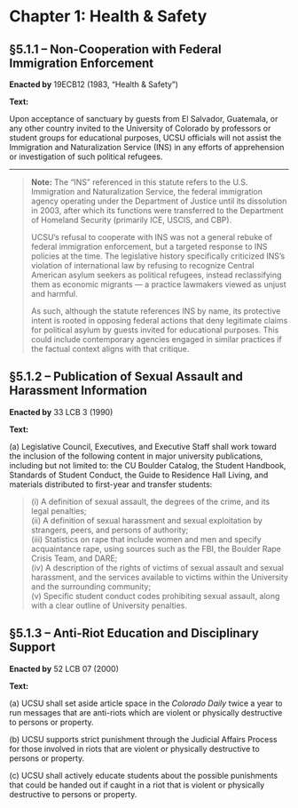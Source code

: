 # Chapter 1: Health & Safety

## §5.1.1 – Non-Cooperation with Federal Immigration Enforcement

**Enacted by** 19ECB12 (1983, “Health & Safety”)

**Text:**

Upon acceptance of sanctuary by guests from El Salvador, Guatemala, or any other country invited to the University of Colorado by professors or student groups for educational purposes, UCSU officials will not assist the Immigration and Naturalization Service (INS) in any efforts of apprehension or investigation of such political refugees.

---

> **Note:** The “INS” referenced in this statute refers to the U.S. Immigration and Naturalization Service, the federal immigration agency operating under the Department of Justice until its dissolution in 2003, after which its functions were transferred to the Department of Homeland Security (primarily ICE, USCIS, and CBP).
>
> UCSU’s refusal to cooperate with INS was not a general rebuke of federal immigration enforcement, but a targeted response to INS policies at the time. The legislative history specifically criticized INS’s violation of international law by refusing to recognize Central American asylum seekers as political refugees, instead reclassifying them as economic migrants — a practice lawmakers viewed as unjust and harmful.
>
> As such, although the statute references INS by name, its protective intent is rooted in opposing federal actions that deny legitimate claims for political asylum by guests invited for educational purposes. This could include contemporary agencies engaged in similar practices if the factual context aligns with that critique.

## §5.1.2 – Publication of Sexual Assault and Harassment Information

**Enacted by** 33 LCB 3 (1990)

**Text:**

(a) Legislative Council, Executives, and Executive Staff shall work toward the inclusion of the following content in major university publications, including but not limited to: the CU Boulder Catalog, the Student Handbook, Standards of Student Conduct, the Guide to Residence Hall Living, and materials distributed to first-year and transfer students:

> (i) A definition of sexual assault, the degrees of the crime, and its legal penalties;  
> (ii) A definition of sexual harassment and sexual exploitation by strangers, peers, and persons of authority;  
> (iii) Statistics on rape that include women and men and specify acquaintance rape, using sources such as the FBI, the Boulder Rape Crisis Team, and DARE;  
> (iv) A description of the rights of victims of sexual assault and sexual harassment, and the services available to victims within the University and the surrounding community;  
> (v) Specific student conduct codes prohibiting sexual assault, along with a clear outline of University penalties.


## §5.1.3 – Anti-Riot Education and Disciplinary Support

**Enacted by** 52 LCB 07 (2000)

**Text:**

(a) UCSU shall set aside article space in the *Colorado Daily* twice a year to run messages that are anti-riots which are violent or physically destructive to persons or property.

(b) UCSU supports strict punishment through the Judicial Affairs Process for those involved in riots that are violent or physically destructive to persons or property.

(c) UCSU shall actively educate students about the possible punishments that could be handed out if caught in a riot that is violent or physically destructive to persons or property.
